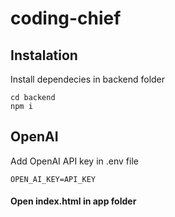 # coding-chief

## Instalation
Install dependecies in backend folder
```
cd backend
npm i
```

## OpenAI
Add OpenAI API key in .env file

```
OPEN_AI_KEY=API_KEY
```
#### Open index.html in app folder
